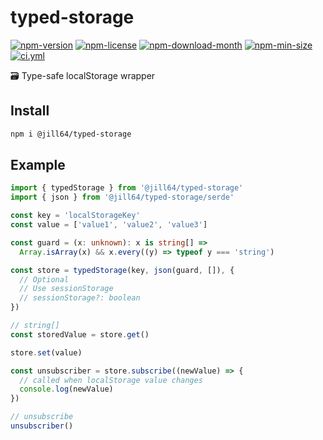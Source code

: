 <!----- BEGIN GHOST DOCS HEADER ----->

# typed-storage

[![npm-version](https://img.shields.io/npm/v/@jill64/typed-storage)](https://npmjs.com/package/@jill64/typed-storage) [![npm-license](https://img.shields.io/npm/l/@jill64/typed-storage)](https://npmjs.com/package/@jill64/typed-storage) [![npm-download-month](https://img.shields.io/npm/dm/@jill64/typed-storage)](https://npmjs.com/package/@jill64/typed-storage) [![npm-min-size](https://img.shields.io/bundlephobia/min/@jill64/typed-storage)](https://npmjs.com/package/@jill64/typed-storage) [![ci.yml](https://github.com/jill64/typed-storage/actions/workflows/ci.yml/badge.svg)](https://github.com/jill64/typed-storage/actions/workflows/ci.yml)

🗃️ Type-safe localStorage wrapper

## Install

```sh
npm i @jill64/typed-storage
```

<!----- END GHOST DOCS HEADER ----->

## Example

```ts
import { typedStorage } from '@jill64/typed-storage'
import { json } from '@jill64/typed-storage/serde'

const key = 'localStorageKey'
const value = ['value1', 'value2', 'value3']

const guard = (x: unknown): x is string[] =>
  Array.isArray(x) && x.every((y) => typeof y === 'string')

const store = typedStorage(key, json(guard, []), {
  // Optional
  // Use sessionStorage
  // sessionStorage?: boolean
})

// string[]
const storedValue = store.get()

store.set(value)

const unsubscriber = store.subscribe((newValue) => {
  // called when localStorage value changes
  console.log(newValue)
})

// unsubscribe
unsubscriber()
```

